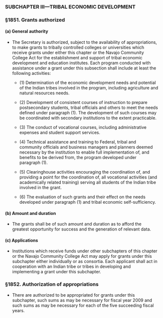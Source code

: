 ### SUBCHAPTER III—TRIBAL ECONOMIC DEVELOPMENT

### §1851. Grants authorized
#### (a) General authority
* The Secretary is authorized, subject to the availability of appropriations, to make grants to tribally controlled colleges or universities which receive grants under either this chapter or the Navajo Community College Act for the establishment and support of tribal economic development and education institutes. Each program conducted with assistance under a grant under this subsection shall include at least the following activities:

  * (1) Determination of the economic development needs and potential of the Indian tribes involved in the program, including agriculture and natural resources needs.

  * (2) Development of consistent courses of instruction to prepare postsecondary students, tribal officials and others to meet the needs defined under paragraph (1). The development of such courses may be coordinated with secondary institutions to the extent practicable.

  * (3) The conduct of vocational courses, including administrative expenses and student support services.

  * (4) Technical assistance and training to Federal, tribal and community officials and business managers and planners deemed necessary by the institution to enable full implementation of, and benefits to be derived from, the program developed under paragraph (1).

  * (5) Clearinghouse activities encouraging the coordination of, and providing a point for the coordination of, all vocational activities (and academically related training) serving all students of the Indian tribe involved in the grant.

  * (6) The evaluation of such grants and their effect on the needs developed under paragraph (1) and tribal economic self-sufficiency.

#### (b) Amount and duration
* The grants shall be of such amount and duration as to afford the greatest opportunity for success and the generation of relevant data.

#### (c) Applications
* Institutions which receive funds under other subchapters of this chapter or the Navajo Community College Act may apply for grants under this subchapter either individually or as consortia. Each applicant shall act in cooperation with an Indian tribe or tribes in developing and implementing a grant under this subchapter.

### §1852. Authorization of appropriations
* There are authorized to be appropriated for grants under this subchapter, such sums as may be necessary for fiscal year 2009 and such sums as may be necessary for each of the five succeeding fiscal years.